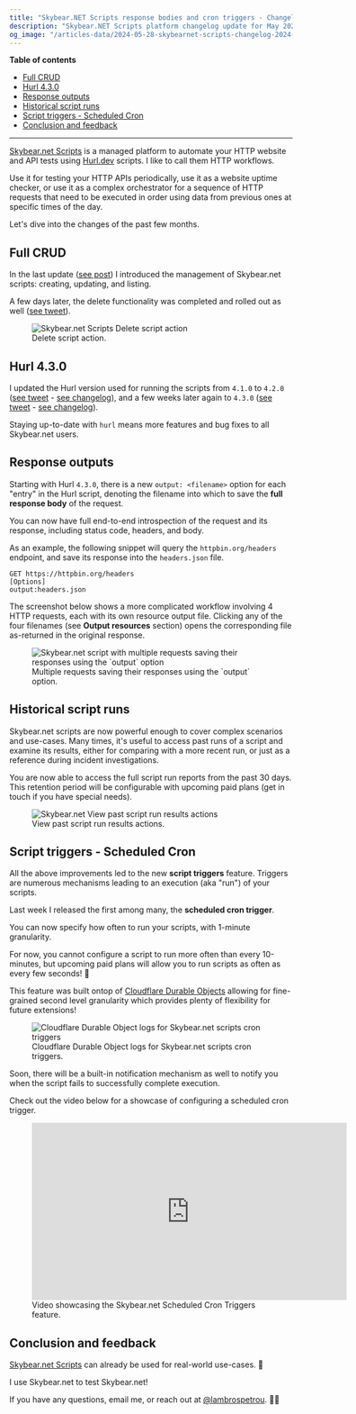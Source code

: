 ```yaml
---
title: "Skybear.NET Scripts response bodies and cron triggers - Changelog 2024-05-28"
description: "Skybear.NET Scripts platform changelog update for May 2024."
og_image: "/articles-data/2024-05-28-skybearnet-scripts-changelog-2024-05-28/2024_05_28-skybearnet-response-outputs.png"
---
```


**Table of contents**

-   [Full CRUD](#full-crud)
-   [Hurl 4.3.0](#hurl-4-3-0)
-   [Response outputs](#response-outputs)
-   [Historical script runs](#historical-script-runs)
-   [Script triggers - Scheduled Cron](#script-triggers-scheduled-cron)
-   [Conclusion and feedback](#conclusion-and-feedback)

---

[Skybear.net Scripts](https://about.skybear.net/) is a managed platform to automate your HTTP website and API tests using [Hurl.dev](https://hurl.dev/) scripts. I like to call them HTTP workflows.

Use it for testing your HTTP APIs periodically, use it as a website uptime checker, or use it as a complex orchestrator for a sequence of HTTP requests that need to be executed in order using data from previous ones at specific times of the day.

Let's dive into the changes of the past few months.

## Full CRUD

In the last update ([see post](https://www.lambrospetrou.com/articles/skybearnet-scripts-changelog-2024-02-18/)) I introduced the management of Skybear.net scripts: creating, updating, and listing.

A few days later, the delete functionality was completed and rolled out as well ([see tweet](https://x.com/LambrosPetrou/status/1759697290057363532)).

<figure>
  <img src="/articles-data/2024-05-28-skybearnet-scripts-changelog-2024-05-28/2024_05_28-skybearnet-delete-script.png" title="Delete script action" alt="Skybear.net Scripts Delete script action" />
  <figcaption>Delete script action.</figcaption>
</figure>

## Hurl 4.3.0

I updated the Hurl version used for running the scripts from `4.1.0` to `4.2.0` ([see tweet](https://x.com/LambrosPetrou/status/1761432414981685350) - [see changelog](https://github.com/Orange-OpenSource/hurl/releases/tag/4.2.0)), and a few weeks later again to `4.3.0` ([see tweet](https://x.com/LambrosPetrou/status/1784183159992504705) - [see changelog](https://github.com/Orange-OpenSource/hurl/releases/tag/4.3.0)).

Staying up-to-date with `hurl` means more features and bug fixes to all Skybear.net users.

## Response outputs

Starting with Hurl `4.3.0`, there is a new `output: <filename>` option for each "entry" in the Hurl script, denoting the filename into which to save the **full response body** of the request.

You can now have full end-to-end introspection of the request and its response, including status code, headers, and body.

As an example, the following snippet will query the `httpbin.org/headers` endpoint, and save its response into the `headers.json` file.

```hurl
GET https://httpbin.org/headers
[Options]
output:headers.json
```

The screenshot below shows a more complicated workflow involving 4 HTTP requests, each with its own resource output file.
Clicking any of the four filenames (see **Output resources** section) opens the corresponding file as-returned in the original response.

<figure>
  <img src="/articles-data/2024-05-28-skybearnet-scripts-changelog-2024-05-28/2024_05_28-skybearnet-response-outputs.png" title="Skybear.net script with multiple requests saving their responses using the `output` option" alt="Skybear.net script with multiple requests saving their responses using the `output` option" />
  <figcaption>Multiple requests saving their responses using the `output` option.</figcaption>
</figure>

## Historical script runs

Skybear.net scripts are now powerful enough to cover complex scenarios and use-cases.
Many times, it's useful to access past runs of a script and examine its results, either for comparing with a more recent run, or just as a reference during incident investigations.

You are now able to access the full script run reports from the past 30 days.
This retention period will be configurable with upcoming paid plans (get in touch if you have special needs).

<figure>
  <img src="/articles-data/2024-05-28-skybearnet-scripts-changelog-2024-05-28/2024_05_28-skybearnet-historical-runs.png" title="Skybear.net View past script run results actions" alt="Skybear.net View past script run results actions" />
  <figcaption>View past script run results actions.</figcaption>
</figure>

## Script triggers - Scheduled Cron

All the above improvements led to the new **script triggers** feature.
Triggers are numerous mechanisms leading to an execution (aka "run") of your scripts.

Last week I released the first among many, the **scheduled cron trigger**.

You can now specify how often to run your scripts, with 1-minute granularity.

For now, you cannot configure a script to run more often than every 10-minutes, but upcoming paid plans will allow you to run scripts as often as every few seconds! 🤯

This feature was built ontop of [Cloudflare Durable Objects](https://developers.cloudflare.com/durable-objects/) allowing for fine-grained second level granularity which provides plenty of flexibility for future extensions!

<figure>
  <img src="/articles-data/2024-05-28-skybearnet-scripts-changelog-2024-05-28/2024_05_19-skybearnet-cloudflare-cron-triggers.jpg" title="Cloudflare Durable Object logs for Skybear.net scripts cron triggers" alt="Cloudflare Durable Object logs for Skybear.net scripts cron triggers" />
  <figcaption>Cloudflare Durable Object logs for Skybear.net scripts cron triggers.</figcaption>
</figure>

Soon, there will be a built-in notification mechanism as well to notify you when the script fails to successfully complete execution.

Check out the video below for a showcase of configuring a scheduled cron trigger.

<figure>
  <iframe width="560" height="315" src="https://www.youtube.com/embed/HvJsYbtgHr0?si=WTd6osXYk2SjrC3m" title="Skybear.net Scripts Scheduled Cron Triggers" frameborder="0" allow="accelerometer; autoplay; clipboard-write; encrypted-media; gyroscope; picture-in-picture; web-share" referrerpolicy="strict-origin-when-cross-origin" allowfullscreen></iframe>
  <figcaption>Video showcasing the Skybear.net Scheduled Cron Triggers feature.</figcaption>
</figure>

## Conclusion and feedback

[Skybear.net Scripts](https://about.skybear.net/) can already be used for real-world use-cases. 🚀

I use Skybear.net to test Skybear.net!

If you have any questions, email me, or reach out at [@lambrospetrou](https://twitter.com/LambrosPetrou). 🙏🏼
